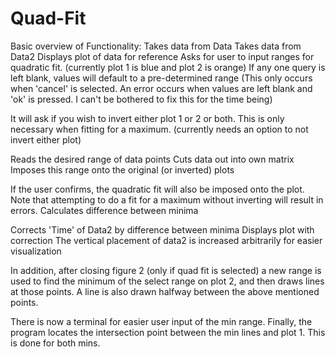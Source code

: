 # Quad-Fit
Basic overview of Functionality:
Takes data from Data
Takes data from Data2
Displays plot of data for reference
Asks for user to input ranges for quadratic fit. (currently plot 1 is blue and plot 2 is orange)
If any one query is left blank, values will default to a pre-determined range
(This only occurs when 'cancel' is selected. An error occurs when values are left blank and 'ok' is pressed.
I can't be bothered to fix this for the time being)

It will ask if you wish to invert either plot 1 or 2 or both. This is only necessary when fitting for a maximum.
(currently needs an option to not invert either plot)

Reads the desired range of data points
Cuts data out into own matrix
Imposes this range onto the original (or inverted) plots

If the user confirms, the quadratic fit will also be imposed onto the plot. Note that attempting to do a fit for
a maximum without inverting will result in errors.
Calculates difference between minima

Corrects 'Time' of Data2 by difference between minima
Displays plot with correction
The vertical placement of data2 is increased arbitrarily for easier visualization

In addition, after closing figure 2 (only if quad fit is selected) a new range is used to find the minimum of the select range on plot 2, and then draws lines at those points.
A line is also drawn halfway between the above mentioned points.

There is now a terminal for easier user input of the min range.
Finally, the program locates the intersection point between the min lines and plot 1. This is done for both mins.
